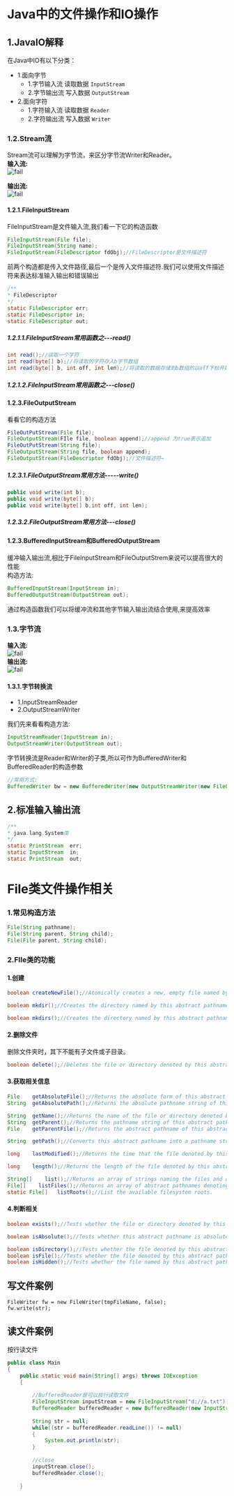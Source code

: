 # Java中的文件操作和IO操作
 
## 1.JavaIO解释
在Java中IO有以下分类：<br>
- 1.面向字节
  - 1.字节输入流 读取数据 ``InputStream``
  - 2.字节输出流 写入数据 ``OutputStream``
- 2.面向字符
  - 1.字符输入流 读取数据 ``Reader``
  - 2.字符输出流 写入数据 ``Writer``

### 1.2.Stream流
Stream流可以理解为字节流，来区分字节流Writer和Reader。<br>
**输入流:**<br>
![fail](img/9.1.PNG)<br>

**输出流:**<br>
![fail](img/9.2.PNG)<br>

#### 1.2.1.FileInputStream
FileInputStream是文件输入流,我们看一下它的构造函数<br>
```java
FileInputStream(File file);
FileInputStream(String name);
FileInputStream(FileDescriptor fdObj);//FileDescriptor是文件描述符
```
前两个构造都是传入文件路径,最后一个是传入文件描述符.我们可以使用文件描述符来表达标准输入输出和错误输出<br>
```java
/**
* FileDescriptor
*/
static FileDescriptor err;
static FileDescriptor in;
static FileDescriptor out;
```

##### 1.2.1.1.FileInputStream常用函数之---read()
```java
int read();//读取一个字符
int read(byte[] b);//将读取的字符存入b字节数组
int read(byte[] b, int off, int len);//将读取的数据存储到b数组的以off下标开始的地方,最多读取len个字符
```

##### 1.2.1.2.FileInputStream常用函数之---close()

#### 1.2.3.FileOutputStream
看看它的构造方法<br>
```java
FileOutPutStream(File file);
FileOutputStream(FIle file, boolean append);//append 为true表示追加
FileOutPutStream(String file);
FileOutputStream(String file, boolean append);
FileOutputStream(FileDescriptor fdObj);//文件描述符~
```

##### 1.2.3.1.FileOutputStream常用方法-----write()
```java
public void write(int b);
public void write(byte[] b);
public void write(byte[] b,int off, int len);
```
##### 1.2.3.2.FileOutputStream常用方法---close()

#### 1.2.3.BufferedInputStream和BufferedOutputStream
缓冲输入输出流,相比于FileInputStream和FileOutputStrem来说可以提高很大的性能<br>
构造方法:<br>
```java
BufferedInputStream(InputStream in);
BufferedOutputStream(OutputStream out);
```
通过构造函数我们可以将缓冲流和其他字节输入输出流结合使用,来提高效率<br>

### 1.3.字节流
**输入流:**<br>
![fail](img/9.4.PNG)<br>
**输出流:**<br>
![fail](img/9.3.PNG)<br>

#### 1.3.1.字节转换流
- 1.InputStreamReader
- 2.OutputStreamWriter

我们先来看看构造方法:<br>
```java
InputStreamReader(InputStream in);
OutputStreamWriter(OutputStream out);
```

字节转换流是Reader和Writer的子类,所以可作为BufferedWriter和BufferedReader的构造参数<br>
```java
//常用方式:
BufferedWriter bw = new BufferedWriter(new OutputStreamWriter(new FileOutputStream("e:\\a.txt")));
```

## 2.标准输入输出流
```java
/**
* java.lang.System类
*/
static PrintStream	err;
static InputStream	in;
static PrintStream	out;
```






# File类文件操作相关

### 1.常见构造方法
```java
File(String pathname);
File(String parent, String child);
File(File parent, String child);
```

### 2.FIle类的功能

#### 1.创建
```java
boolean	createNewFile();//Atomically creates a new, empty file named by this abstract pathname if and only if a file with this name does not yet exist.

boolean	mkdir();//Creates the directory named by this abstract pathname.

boolean	mkdirs();//Creates the directory named by this abstract pathname, including any necessary but nonexistent parent directories.
```

#### 2.删除文件
删除文件夹时，其下不能有子文件或子目录。<br>
```java
boolean	delete();//Deletes the file or directory denoted by this abstract pathname.
```

#### 3.获取相关信息
```java
File  	getAbsoluteFile();//Returns the absolute form of this abstract pathname.
String	getAbsolutePath();//Returns the absolute pathname string of this abstract pathname.

String	getName();//Returns the name of the file or directory denoted by this abstract pathname.
String	getParent();//Returns the pathname string of this abstract pathname's parent, or null if this pathname does not name a parent directory.
File  	getParentFile();//Returns the abstract pathname of this abstract pathname's parent, or null if this pathname does not name a parent directory.

String	getPath();//Converts this abstract pathname into a pathname string.

long  	lastModified();//Returns the time that the file denoted by this abstract pathname was last modified.

long  	length();//Returns the length of the file denoted by this abstract pathname.

String[]	list();//Returns an array of strings naming the files and directories in the directory denoted by this abstract pathname.
File[]	  listFiles();//Returns an array of abstract pathnames denoting the files in the directory denoted by this abstract pathname.
static File[]	listRoots();//List the available filesystem roots.
```

#### 4.判断相关
```java
boolean	exists();//Tests whether the file or directory denoted by this abstract pathname exists.

boolean	isAbsolute();//Tests whether this abstract pathname is absolute.

boolean	isDirectory();//Tests whether the file denoted by this abstract pathname is a directory.
boolean	isFile();//Tests whether the file denoted by this abstract pathname is a normal file.
boolean	isHidden();//Tests whether the file named by this abstract pathname is a hidden file.
```

## 写文件案例
```
FileWriter fw = new FileWriter(tmpFileName, false);
fw.write(str);
```

## 读文件案例
按行读文件
```java
public class Main 
{
	public static void main(String[] args) throws IOException
	{
		
		//BufferedReader是可以按行读取文件
		FileInputStream inputStream = new FileInputStream("d://a.txt");
		BufferedReader bufferedReader = new BufferedReader(new InputStreamReader(inputStream));
			
		String str = null;
		while((str = bufferedReader.readLine()) != null)
		{
			System.out.println(str);
		}
			
		//close
		inputStream.close();
		bufferedReader.close();
		
	}
```